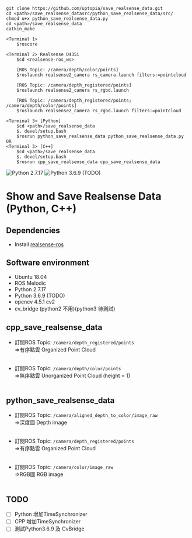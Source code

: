 ```
git clone https://github.com/uptopia/save_realsense_data.git
cd <path>/save_realsense_datasrc/python_save_realsense_data/src/
chmod u+x python_save_realsense_data.py 
cd <path>/save_realsense_data
catkin_make
```

```
<Terminal 1>
    $roscore

<Terminal 2> Realsense D435i
    $cd <realsense-ros_ws>

    [ROS Topic: /camera/depth/color/points]
    $roslaunch realsense2_camera rs_camera.launch filters:=pointcloud

    [ROS Topic: /camera/depth_registered/points]
    $roslaunch realsense2_camera rs_rgbd.launch

    [ROS Topic: /camera/depth_registered/points; /camera/depth/color/points]
    $roslaunch realsense2_camera rs_rgbd.launch filters:=pointcloud
 
<Terminal 3> [Python]
    $cd <path>/save_realsense_data
    $. devel/setup.bash
    $rosrun python_save_realsense_data python_save_realsense_data.py
OR
<Terminal 3> [C++]
    $cd <path>/save_realsense_data
    $. devel/setup.bash
    $rosrun cpp_save_realsense_data cpp_save_realsense_data
```

![Python 2.7.17](https://img.shields.io/badge/python-2.7.17-green.svg)
![Python 3.6.9](https://img.shields.io/badge/python-3.6.9-green.svg) (TODO)
# Show and Save Realsense Data (Python, C++)

## Dependencies
* Install [realsense-ros](https://github.com/IntelRealSense/realsense-ros)

## Software environment
* Ubuntu 18.04
* ROS Melodic
* Python 2.7.17
* Python 3.6.9 (TODO)
* opencv 4.5.1 cv2
* cv_bridge (python2 不用)(python3 待測試)


## cpp_save_realsense_data
* 訂閱ROS Topic: `/camera/depth_registered/points`<br>
=>有序點雲 Organized Point Cloud <br><br/>

* 訂閱ROS Topic: `/camera/depth/color/points`<br>
=>無序點雲 Unorganized Point Cloud (height = 1)<br><br/>


## python_save_realsense_data
* 訂閱ROS Topic: `/camera/aligned_depth_to_color/image_raw`<br>
=>深度圖 Depth image <br><br/>

* 訂閱ROS Topic: `/camera/depth_registered/points`<br>
=>有序點雲 Organized Point Cloud <br><br/>

* 訂閱ROS Topic: `/camera/color/image_raw`<br>
=>RGB圖 RGB image <br><br/>

## TODO
- [ ] Python 增加TimeSynchronizer 
- [ ] CPP 增加TimeSynchronizer
- [ ] 測試Python3.6.9 及 CvBridge
